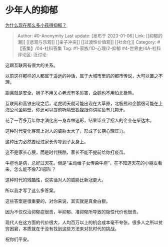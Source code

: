 # 少年人的抑郁
[为什么现在那么多小孩得抑郁？](https://www.zhihu.com/question/486206053/answer/2831797261)

> Author: #0-Anonymity
> Last update: [发布于 2023-01-06]
> Link: [[抑郁的潮]] [[悲观与乐观]] [[亲子冲突]] [[过渡性价值观]] [[社会化]]
> Category: #【答集】/04-社科答集
> Tag: #1-家族/1D-心理/2-抑郁 #4-世界史/4A-社科
> 评论区:
> 泛讨论:

这跟互联网有很大的关系。

以前这样那样的人都属于遥远的神话，属于大城市里的的都市传说，大可以置之不理。

距离就是安全，狮子不用关心老虎有多厉害，企鹅也不用怕北极熊。

互联网和高铁出现之后，老虎明天就可能出现在大草原，北极熊和企鹅很可能在上海公司坐隔壁，你还可以提前听隔壁狐狸跟你讲鲨鱼有几颗牙。

花了一百多万年你才演化出一身森林迷彩，结果毕业了招人的企业在柴达木。

这种时代变化客观上对人的威胁太大了，形成了长期心理压力。

这种压力必然要经过家长传导到子女身上。

这不是家长心狠，而是时代残酷，家长不能不提前给你打疫苗。

牛痘也是病，总好过天花。但是“主动给子女传染牛痘”，在不知道天花的小朋友看来，怎么能不像731部队？

这种时代的残酷性，说实话对人的威胁比新冠更大。

所以我才写了这么多答案。

这些答案是很重要的，对你来说，其实就是真金白银。

因为不仅仅治抑郁症很贵，半抑郁、准抑郁所导致的隐性代价也很贵。

现代人在这方面的代价很大，人均百万以上的机会成本毫不夸张。很多人之所以贫穷困窘，本质就在于没有找到这些方法来对抗时代的挑战。

祝你们平安。
